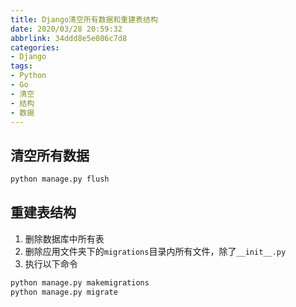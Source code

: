 ```yaml
---
title: Django清空所有数据和重建表结构
date: 2020/03/28 20:59:32
abbrlink: 34ddd8e5e086c7d8
categories:
- Django
tags:
- Python
- Go
- 清空
- 结构
- 数据
---
```

## 清空所有数据
```bash
python manage.py flush
```


## 重建表结构
1. 删除数据库中所有表
2. 删除应用文件夹下的`migrations`目录内所有文件，除了`__init__.py`
3. 执行以下命令
```bash
python manage.py makemigrations
python manage.py migrate
```

